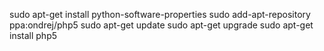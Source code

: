 sudo apt-get install python-software-properties
sudo add-apt-repository ppa:ondrej/php5
sudo apt-get update
sudo apt-get upgrade
sudo apt-get install php5